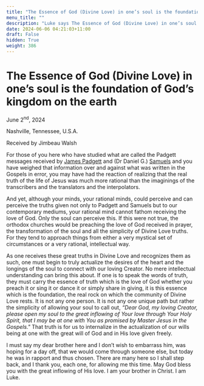 ```yaml
---
title: "The Essence of God (Divine Love) in one’s soul is the foundation of God’s kingdom on the earth"
menu_title: ""
description: "Luke says The Essence of God (Divine Love) in one’s soul is the foundation of God’s kingdom on the earth"
date: 2024-06-06 04:21:03+11:00
draft: False
hidden: True
weight: 386
---
```

# The Essence of God (Divine Love) in one’s soul is the foundation of God’s kingdom on the earth

June 2<sup>nd</sup>, 2024

Nashville, Tennessee, U.S.A.

Received by Jimbeau Walsh  

For those of you here who have studied what are called the Padgett messages received by [James Padgett](https://new-birth.net/padgetts-messages/) and (Dr Daniel G.) [Samuels](https://new-birth.net/samuels-messages/) and you have weighed that information over and against what was written in the Gospels in error, you may have had the reaction of realizing that the real truth of the life of Jesus was much more rational than the imaginings of the transcribers and the translators and the interpolators. 

And yet, although your minds, your rational minds, could perceive and can perceive the truths given not only to Padgett and Samuels but to our contemporary mediums, your rational mind cannot fathom receiving the love of God. Only the soul can perceive this. If this were not true, the orthodox churches would be preaching the love of God received in prayer, the transformation of the soul and all the simplicity of Divine Love truths. For they tend to approach things from either a very mystical set of circumstances or a very rational, intellectual way. 

As one receives these great truths in Divine Love and recognizes them as such, one must begin to truly actualize the desires of the heart and the longings of the soul to connect with our loving Creator. No mere intellectual understanding can bring this about. If one is to speak the words of truth, they must carry the essence of truth which is the love of God whether you preach it or sing it or dance it or simply share in giving, it is this essence which is the foundation, the real rock on which the community of Divine Love rests. It is not any one person. It is not any one unique path but rather the simplicity of allowing your soul to call out, *“Dear God, my loving Creator, please open my soul to the great inflowing of Your love through Your Holy Spirit, that I may be at one with You as promised by Master Jesus in the Gospels."* That truth is for us to internalize in the actualization of our wills being at one with the great will of God and in His love given freely.

I must say my dear brother here and I don’t wish to embarrass him, was hoping for a day off, that we would come through someone else, but today he was in rapport and thus chosen. There are many here so I shall step back, and I thank you, each one, for allowing me this time. May God bless you with the great inflowing of His love. I am your brother in Christ. I am Luke.